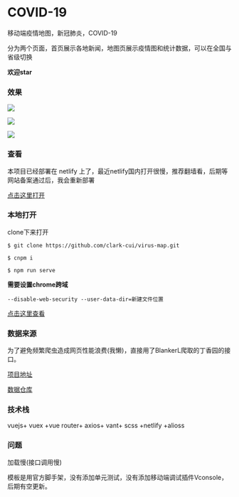 # **COVID-19**
移动端疫情地图，新冠肺炎，COVID-19

分为两个页面，首页展示各地新闻，地图页展示疫情图和统计数据，可以在全国与省级切换

**欢迎star**

### **效果**


![](https://gif-clark-cui.oss-cn-beijing.aliyuncs.com/%E5%88%87%E6%8D%A2.gif)

![](https://gif-clark-cui.oss-cn-beijing.aliyuncs.com/%E8%B7%B3%E8%BD%AC.gif)

![](https://gif-clark-cui.oss-cn-beijing.aliyuncs.com/%E5%9C%B0%E5%9B%BE.gif)


### **查看**

本项目已经部署在 netlify 上了，最近netlify国内打开很慢，推荐翻墙看，后期等网站备案通过后，我会重新部署

[点击这里打开](https://romantic-lumiere-556a23.netlify.com/)

### **本地打开**

clone下来打开
```
$ git clone https://github.com/clark-cui/virus-map.git
```
```
$ cnpm i
```
```
$ npm run serve
```

**需要设置chrome跨域**
```
--disable-web-security --user-data-dir=新建文件位置
```
[点击这里查看](https://blog.csdn.net/wangxinxin1992816/article/details/88655150)


### **数据来源**
为了避免频繁爬虫造成网页性能浪费(我懒)，直接用了BlankerL爬取的丁香园的接口。

[项目地址](https://github.com/BlankerL/DXY-COVID-19-Crawler)

[数据仓库](https://github.com/BlankerL/DXY-COVID-19-Data)

### **技术栈**
vuejs+ vuex +vue router+ axios+ vant+ scss +netlify +alioss
### **问题**
加载慢(接口调用慢)

模板是用官方脚手架，没有添加单元测试，没有添加移动端调试插件Vconsole，后期有空更新。

